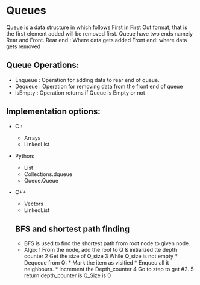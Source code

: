 # Queues
Queue is a data structure in which follows First in First Out format, that is the first element added will be removed first. 
Queue have two ends namely Rear and Front. Rear end : Where data gets added Front end: where data gets removed

## Queue Operations:
* Enqueue : Operation for adding data to rear end of queue.
* Dequeue : Operation for removing data from the front end of queue
* isEmpty : Operation returns if Queue is Empty or not

## Implementation options:
* C :
  * Arrays
  * LinkedList

* Python:
  * List
  * Collections.dqueue
  * Queue.Queue

* C++
  * Vectors
  * LinkedList

  ## BFS and shortest path finding
   * BFS is used to find the shortest path from root node to given node.
   * Algo:
      1 From the node, add the root to Q & initialized tte depth counter 
      2 Get the size of Q_size
        3 While Q_size is not empty
          * Dequeue from Q:
              * Mark the item as visitied 
              * Enqueu all it neighbours.
              * increment the Depth_counter
        4 Go to step to get #2.
      5 return depth_counter is Q_Size is 0
  

